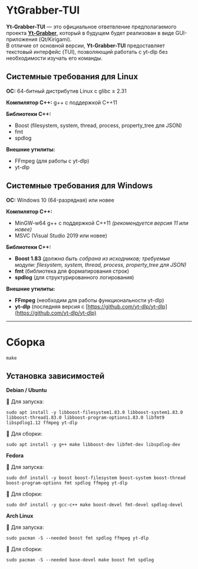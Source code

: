 # YtGrabber-TUI  

**Yt-Grabber-TUI** — это официальное ответвление предполагаемого проекта [**Yt-Grabber**](https://github.com/zheny-creator/YtGrabber), который в будущем будет реализован в виде GUI-приложения (Qt/Kirigami).  
В отличие от основной версии, **Yt-Grabber-TUI** предоставляет текстовый интерфейс (TUI), позволяющий работать с yt-dlp без необходимости изучать его команды.

## Системные требования для Linux

**ОС:** 64-битный дистрибутив Linux с glibc ≥ 2.31  

**Компилятор C++:** g++ с поддержкой C++11  

**Библиотеки C++:**
- Boost (filesystem, system, thread, process, property_tree для JSON)
- fmt
- spdlog

**Внешние утилиты:**
- FFmpeg (для работы с yt-dlp)
- yt-dlp

## Системные требования для Windows

**ОС:**
Windows 10 (64-разрядная) или новее

**Компилятор C++:**

* MinGW-w64 g++ с поддержкой C++11 *(рекомендуется версия 11 или новее)*
* MSVC (Visual Studio 2019 или новее)

**Библиотеки C++:**

* **Boost 1.83** *(должна быть собрана из исходников; требуемые модули: filesystem, system, thread, process, property_tree для JSON)*
* **fmt** (библиотека для форматирования строк)
* **spdlog** (для структурированного логирования)

**Внешние утилиты:**

* **FFmpeg** (необходим для работы функциональности yt-dlp)
* **yt-dlp** (последняя версия с [https://github.com/yt-dlp/yt-dlp](https://github.com/yt-dlp/yt-dlp)

---


# Сборка
```Shell
make
```

## Установка зависимостей
 **Debian / Ubuntu**

🔹 Для запуска:
```shell
sudo apt install -y libboost-filesystem1.83.0 libboost-system1.83.0 libboost-thread1.83.0 libboost-program-options1.83.0 libfmt9 libspdlog1.12 ffmpeg yt-dlp
```
🔹 Для сборки:
```shell
sudo apt install -y g++ make libboost-dev libfmt-dev libspdlog-dev
```

 **Fedora**

🔹 Для запуска:
```shell
sudo dnf install -y boost boost-filesystem boost-system boost-thread boost-program-options fmt spdlog ffmpeg yt-dlp
```

🔹 Для сборки:
```shell
sudo dnf install -y gcc-c++ make boost-devel fmt-devel spdlog-devel
```

  **Arch Linux**

🔹 Для запуска:
```shell
sudo pacman -S --needed boost fmt spdlog ffmpeg yt-dlp
```

🔹 Для сборки:
```shell
sudo pacman -S --needed base-devel make boost fmt spdlog
```

